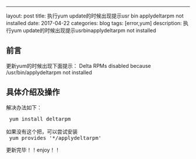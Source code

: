 ---
layout: post
title: 执行yum update的时候出现提示usr bin applydeltarpm not installed
date: 2017-04-22
categories: blog
tags: [error,yum]
description: 执行yum update的时候出现提示usrbinapplydeltarpm not installed


## 前言
更新yum的时候出现下面提示：
Delta RPMs disabled because /usr/bin/applydeltarpm not installed

## 具体介绍及操作

解决办法如下：
<pre>
 yum install deltarpm

如果没有这个把，可以尝试安装
 yum provides '*/applydeltarpm'
</pre>


更新完毕！！enjoy！！

